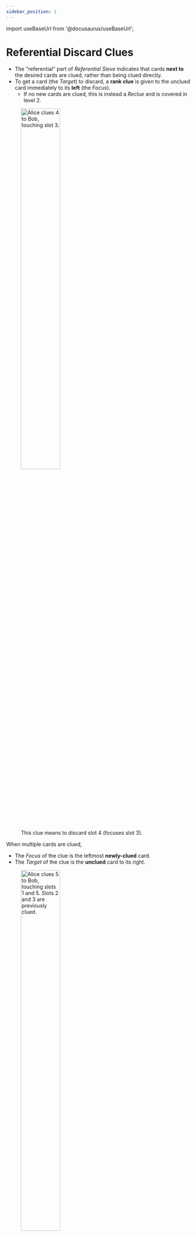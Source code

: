 ```yaml
---
sidebar_position: 1
---
```


import useBaseUrl from '@docusaurus/useBaseUrl';

# Referential Discard Clues

- The "referential" part of *Referential Sieve* indicates that cards **next to** the desired cards are clued, rather than being clued directly.
- To get a card (the *Target*) to discard, a **rank clue** is given to the unclued card immediately to its **left** (the *Focus*).
    - If no new cards are clued, this is instead a *Reclue* and is covered in level 2.

<figure>
    <img src={useBaseUrl('/img/discard-clue.png')} alt="Alice clues 4 to Bob, touching slot 3." width="50%"/>
    <figcaption>This clue means to discard slot 4 (focuses slot 3).</figcaption>
</figure>

When multiple cards are clued, 
- The *Focus* of the clue is the leftmost **newly-clued** card.
- The *Target* of the clue is the **unclued** card to its right.

<figure>
    <img src={useBaseUrl('/img/discard-clue-2.png')} alt="Alice clues 5 to Bob, touching slots 1 and 5. Slots 2 and 3 are previously clued." width="50%"/>
    <figcaption>This clue means to discard slot 4 (focuses slot 1).</figcaption>
</figure>

## Lock Clues

- A discard clue that has no *Target* is a *Lock Clue*.
- A player that is *Locked* is not allowed to discard any card until further information is given.
- Special rules around *Locked* players are explained in [level 4](../learning-path/level-4).

<figure>
    <img src={useBaseUrl('/img/lock-clue.png')} alt="Alice clues 5 to Bob, touching slots 4 and 5. Slot 5 is previously clued." width="50%"/>
    <figcaption>This clue locks Bob (focuses slot 4).</figcaption>
</figure>
